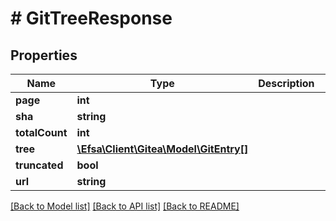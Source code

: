 # # GitTreeResponse

## Properties

Name | Type | Description | Notes
------------ | ------------- | ------------- | -------------
**page** | **int** |  | [optional]
**sha** | **string** |  | [optional]
**totalCount** | **int** |  | [optional]
**tree** | [**\Efsa\Client\Gitea\Model\GitEntry[]**](GitEntry.md) |  | [optional]
**truncated** | **bool** |  | [optional]
**url** | **string** |  | [optional]

[[Back to Model list]](../../README.md#models) [[Back to API list]](../../README.md#endpoints) [[Back to README]](../../README.md)
